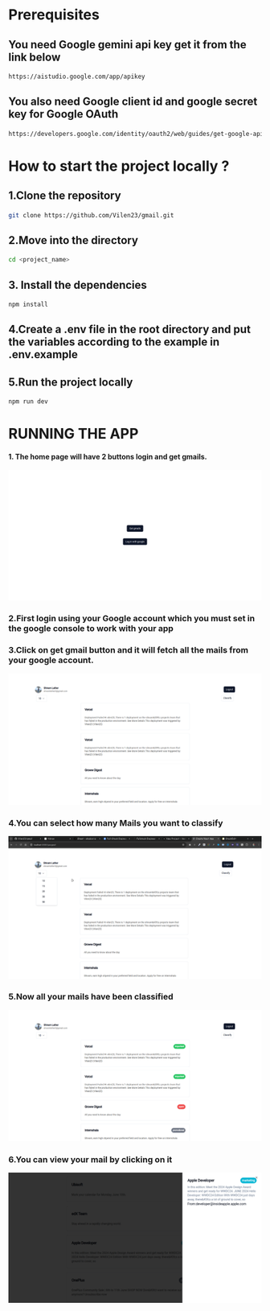 # Prerequisites
## You need Google gemini api key get it from the link below
```sh
https://aistudio.google.com/app/apikey
```
## You also need Google client id and google secret key for Google OAuth
```sh
https://developers.google.com/identity/oauth2/web/guides/get-google-api-clientid
```

# How to start the project locally ?
## 1.Clone the repository
```sh
git clone https://github.com/Vilen23/gmail.git
```
## 2.Move into the directory
```sh
cd <project_name>
```
## 3. Install the dependencies
```sh
npm install
```
## 4.Create a .env file in the root directory and put the variables according to the example in .env.example
## 5.Run the project locally
```sh
npm run dev
```
# RUNNING THE APP
#### 1. The home page will have 2 buttons login and get gmails.
![alt text](/public/image.png)
### 2.First login using your Google account which you must set in the google console to work with your app
### 3.Click on get gmail button and it will fetch all the mails from your google account.
![alt text](/public/image2.png)
### 4.You can select how many Mails you want to classify
![alt text](/public/image3.png)
### 5.Now all your mails have been classified
![alt text](/public/image4.png)
### 6.You can view your mail by clicking on it
![alt text](/public/image6.png)

